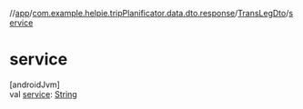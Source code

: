 //[app](../../../index.md)/[com.example.helpie.tripPlanificator.data.dto.response](../index.md)/[TransLegDto](index.md)/[service](service.md)

# service

[androidJvm]\
val [service](service.md): [String](https://kotlinlang.org/api/latest/jvm/stdlib/kotlin/-string/index.html)
